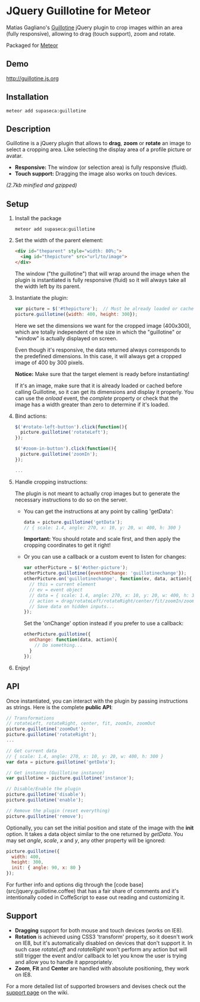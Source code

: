 JQuery Guillotine for Meteor
==============

Matías Gagliano's [Guillotine](https://github.com/matiasgagliano/guillotine) jQuery plugin to crop images within an area (fully responsive), allowing to drag (touch support), zoom and rotate.

Packaged for [Meteor](https://www.meteor.com/)

## Demo

http://guillotine.js.org

## Installation

    meteor add supaseca:guillotine

Description
-----------
Guillotine is a jQuery plugin that allows to **drag**, **zoom** or **rotate**
an image to select a cropping area. Like selecting the display area of a
profile picture or avatar.

* **Responsive:** The window (or selection area) is fully responsive (fluid).
* **Touch support:** Dragging the image also works on touch devices.

*(2.7kb minified and gzipped)*


Setup
-----
1.  Install the package
    
        meteor add supaseca:guillotine

2.  Set the width of the parent element:
    ```html
    <div id="theparent" style="width: 80%;">
      <img id="thepicture" src="url/to/image">
    </div>
    ```

    The window ("the guillotine") that will wrap around the image when the
    plugin is instantiated is fully responsive (fluid) so it will always take
    all the width left by its parent.

3.  Instantiate the plugin:
    ```javascript
    var picture = $('#thepicture');  // Must be already loaded or cached!
    picture.guillotine({width: 400, height: 300});
    ```

    Here we set the dimensions we want for the cropped image (400x300), which
    are totally independent of the size in which the "guillotine" or "window"
    is actually displayed on screen.

    Even though it's responsive, the data returned always corresponds to the
    predefined dimensions. In this case, it will always get a cropped image of
    400 by 300 pixels.

    **Notice:** Make sure that the target element is ready before instantiating!

    If it's an image, make sure that it is already loaded or cached before
    calling Guillotine, so it can get its dimensions and display it properly.
    You can use the *onload* event, the *complete* property or check that the
    image has a width greater than zero to determine if it's loaded.


4.  Bind actions:
    ```javascript
    $('#rotate-left-button').click(function(){
      picture.guillotine('rotateLeft');
    });

    $('#zoom-in-button').click(function(){
      picture.guillotine('zoomIn');
    });

    ...
    ```

5.  Handle cropping instructions:

    The plugin is not meant to actually crop images but to generate the
    necessary instructions to do so on the server.

    *   You can get the instructions at any point by calling 'getData':
        ```javascript
        data = picture.guillotine('getData');
        // { scale: 1.4, angle: 270, x: 10, y: 20, w: 400, h: 300 }
        ```

        **Important:** You should rotate and scale first, and then apply
        the cropping coordinates to get it right!

    *   Or you can use a callback or a custom event to listen for changes:
        ```javascript
        var otherPicture = $('#other-picture');
        otherPicture.guillotine({eventOnChange: 'guillotinechange'});
        otherPicture.on('guillotinechange', function(ev, data, action){
          // this = current element
          // ev = event object
          // data = { scale: 1.4, angle: 270, x: 10, y: 20, w: 400, h: 300 }
          // action = drag/rotateLeft/rotateRight/center/fit/zoomIn/zoomOut
          // Save data on hidden inputs...
        });
        ```

        Set the 'onChange' option instead if you prefer to use a callback:
        ```javascript
        otherPicture.guillotine({
          onChange: function(data, action){
            // Do something...
          }
        });
        ```

6.  Enjoy!


API
---
Once instantiated, you can interact with the plugin by passing instructions as strings.
Here is the complete **public API**:

```javascript
// Transformations
// rotateLeft, rotateRight, center, fit, zoomIn, zoomOut
picture.guillotine('zoomOut');
picture.guillotine('rotateRight');
...

// Get current data
// { scale: 1.4, angle: 270, x: 10, y: 20, w: 400, h: 300 }
var data = picture.guillotine('getData');

// Get instance (Guillotine instance)
var guillotine = picture.guillotine('instance');

// Disable/Enable the plugin
picture.guillotine('disable');
picture.guillotine('enable');

// Remove the plugin (reset everything)
picture.guillotine('remove');

```

Optionally, you can set the initial position and state of the image with the
**init** option. It takes a data object similar to the one returned by *getData*.
You may set *angle*, *scale*, *x* and *y*, any other property will be ignored:
```javascript
picture.guillotine({
  width: 400,
  height: 300,
  init: { angle: 90, x: 80 }
});

```

For further info and options dig through the [code base] (src/jquery.guillotine.coffee)
that has a fair share of comments and it's intentionally coded in CoffeScript
to ease out reading and customizing it.


Support
-------
* **Dragging** support for both mouse and touch devices (works on IE8).
* **Rotation** is achieved using CSS3 'transform' property, so it doesn't work
  on IE8, but it's automatically disabled on devices that don't support it.
  In such case *rotateLeft* and *rotateRight* won't perform any action but will
  still trigger the event and/or callback to let you know the user is trying and
  allow you to handle it appropriately.
* **Zoom**, **Fit** and **Center** are handled with absolute positioning,
  they work on IE8.

For a more detailed list of supported browsers and devises check out the
[support page](//github.com/matiasgagliano/guillotine/wiki/Support) on the wiki.

